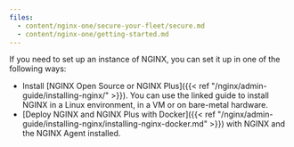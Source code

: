```yaml
---
files:
  - content/nginx-one/secure-your-fleet/secure.md
  - content/nginx-one/getting-started.md
---
```


If you need to set up an instance of NGINX, you can set it up in one of the following ways:

- Install [NGINX Open Source or NGINX Plus]({{< ref "/nginx/admin-guide/installing-nginx/" >}}). You can use the linked guide to install NGINX in a Linux environment, in a VM or on bare-metal hardware.
- [Deploy NGINX and NGINX Plus with Docker]({{< ref "/nginx/admin-guide/installing-nginx/installing-nginx-docker.md" >}}) with NGINX and the NGINX Agent installed.
